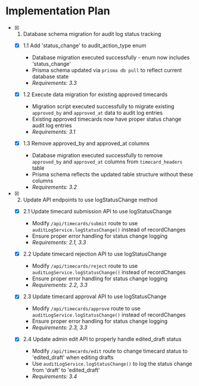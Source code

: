 # Implementation Plan

- [x] 1. Database schema migration for audit log status tracking
  - [x] 1.1 Add 'status_change' to audit_action_type enum
    - Database migration executed successfully - enum now includes 'status_change'
    - Prisma schema updated via `prisma db pull` to reflect current database state
    - _Requirements: 3.3_
  
  - [x] 1.2 Execute data migration for existing approved timecards
    - Migration script executed successfully to migrate existing `approved_by` and `approved_at` data to audit log entries
    - Existing approved timecards now have proper status change audit log entries
    - _Requirements: 3.1_
  
  - [x] 1.3 Remove approved_by and approved_at columns
    - Database migration executed successfully to remove `approved_by` and `approved_at` columns from `timecard_headers` table
    - Prisma schema reflects the updated table structure without these columns
    - _Requirements: 3.2_

- [x] 2. Update API endpoints to use logStatusChange method





  - [x] 2.1 Update timecard submission API to use logStatusChange


    - Modify `/api/timecards/submit` route to use `auditLogService.logStatusChange()` instead of recordChanges
    - Ensure proper error handling for status change logging
    - _Requirements: 2.1, 3.3_

  - [x] 2.2 Update timecard rejection API to use logStatusChange


    - Modify `/api/timecards/reject` route to use `auditLogService.logStatusChange()` instead of recordChanges
    - Ensure proper error handling for status change logging
    - _Requirements: 2.2, 3.3_

  - [x] 2.3 Update timecard approval API to use logStatusChange


    - Modify `/api/timecards/approve` route to use `auditLogService.logStatusChange()` instead of recordChanges
    - Ensure proper error handling for status change logging
    - _Requirements: 2.3, 3.3_

  - [x] 2.4 Update admin edit API to properly handle edited_draft status


    - Modify `/api/timecards/edit` route to change timecard status to 'edited_draft' when editing drafts
    - Use `auditLogService.logStatusChange()` to log the status change from 'draft' to 'edited_draft'
    - _Requirements: 3.4_